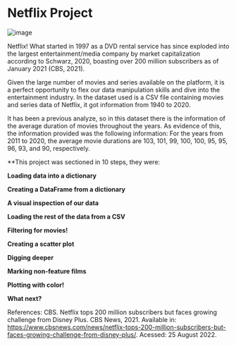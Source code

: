 # Netflix Project

![image](https://registrodemarca.me/wp-content/uploads/2022/11/Historia-da-Netflix-2048x1152.png])

Netflix! What started in 1997 as a DVD rental service has since exploded into the largest entertainment/media company by market capitalization according to Schwarz, 2020, boasting over 200 million subscribers as of January 2021 (CBS, 2021).

Given the large number of movies and series available on the platform, it is a perfect opportunity to flex our data manipulation skills and dive into the entertainment industry. In the dataset used is a CSV file containing movies and series data of Netflix, it got information from 1940 to 2020.

It has been a previous analyze, so in this dataset there is the information of the average duration of movies throughout the years.
As evidence of this, the information provided was the following information: For the years from 2011 to 2020, the average movie durations are 103, 101, 99, 100, 100, 95, 95, 96, 93, and 90, respectively.

**This project was sectioned in 10 steps, they were: 

**Loading data into a dictionary**

**Creating a DataFrame from a dictionary**

**A visual inspection of our data**

**Loading the rest of the data from a CSV**

**Filtering for movies!**

**Creating a scatter plot**

**Digging deeper**

**Marking non-feature films**

**Plotting with color!**

**What next?**


References:
CBS. Netflix tops 200 million subscribers but faces growing challenge from Disney Plus. CBS 
News, 2021. Available in: https://www.cbsnews.com/news/netflix-tops-200-million-subscribers-but-faces-growing-challenge-from-disney-plus/. Acessed: 25 August 2022.
